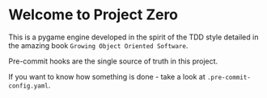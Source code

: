 # Welcome to Project Zero

This is a pygame engine developed in the spirit of the TDD style detailed in the amazing book
`Growing Object Oriented Software`.

Pre-commit hooks are the single source of truth in this project.

If you want to know how something is done - take a look at `.pre-commit-config.yaml`.

